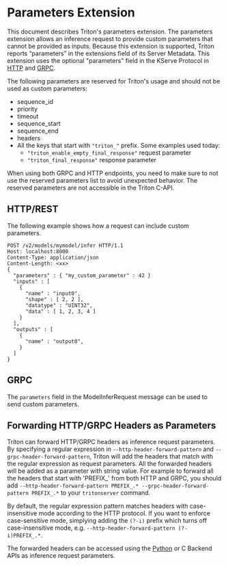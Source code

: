 <!--
# Copyright (c) 2023, NVIDIA CORPORATION & AFFILIATES. All rights reserved.
#
# Redistribution and use in source and binary forms, with or without
# modification, are permitted provided that the following conditions
# are met:
#  * Redistributions of source code must retain the above copyright
#    notice, this list of conditions and the following disclaimer.
#  * Redistributions in binary form must reproduce the above copyright
#    notice, this list of conditions and the following disclaimer in the
#    documentation and/or other materials provided with the distribution.
#  * Neither the name of NVIDIA CORPORATION nor the names of its
#    contributors may be used to endorse or promote products derived
#    from this software without specific prior written permission.
#
# THIS SOFTWARE IS PROVIDED BY THE COPYRIGHT HOLDERS ``AS IS'' AND ANY
# EXPRESS OR IMPLIED WARRANTIES, INCLUDING, BUT NOT LIMITED TO, THE
# IMPLIED WARRANTIES OF MERCHANTABILITY AND FITNESS FOR A PARTICULAR
# PURPOSE ARE DISCLAIMED.  IN NO EVENT SHALL THE COPYRIGHT OWNER OR
# CONTRIBUTORS BE LIABLE FOR ANY DIRECT, INDIRECT, INCIDENTAL, SPECIAL,
# EXEMPLARY, OR CONSEQUENTIAL DAMAGES (INCLUDING, BUT NOT LIMITED TO,
# PROCUREMENT OF SUBSTITUTE GOODS OR SERVICES; LOSS OF USE, DATA, OR
# PROFITS; OR BUSINESS INTERRUPTION) HOWEVER CAUSED AND ON ANY THEORY
# OF LIABILITY, WHETHER IN CONTRACT, STRICT LIABILITY, OR TORT
# (INCLUDING NEGLIGENCE OR OTHERWISE) ARISING IN ANY WAY OUT OF THE USE
# OF THIS SOFTWARE, EVEN IF ADVISED OF THE POSSIBILITY OF SUCH DAMAGE.
-->

# Parameters Extension

This document describes Triton's parameters extension. The
parameters extension allows an inference request to provide
custom parameters that cannot be provided as inputs. Because this extension is
supported, Triton reports “parameters” in the extensions field of its
Server Metadata. This extension uses the optional "parameters"
field in the KServe Protocol in
[HTTP](https://kserve.github.io/website/0.10/modelserving/data_plane/v2_protocol/#inference-request-json-object)
and
[GRPC](https://kserve.github.io/website/0.10/modelserving/data_plane/v2_protocol/#parameters).

The following parameters are reserved for Triton's usage and should not be
used as custom parameters:

- sequence_id
- priority
- timeout
- sequence_start
- sequence_end
- headers
- All the keys that start with `"triton_"` prefix. Some examples used today:
  - `"triton_enable_empty_final_response"` request parameter
  - `"triton_final_response"` response parameter

When using both GRPC and HTTP endpoints, you need to make sure to not use
the reserved parameters list to avoid unexpected behavior. The reserved
parameters are not accessible in the Triton C-API.

## HTTP/REST

The following example shows how a request can include custom parameters.

```
POST /v2/models/mymodel/infer HTTP/1.1
Host: localhost:8000
Content-Type: application/json
Content-Length: <xx>
{
  "parameters" : { "my_custom_parameter" : 42 }
  "inputs" : [
    {
      "name" : "input0",
      "shape" : [ 2, 2 ],
      "datatype" : "UINT32",
      "data" : [ 1, 2, 3, 4 ]
    }
  ],
  "outputs" : [
    {
      "name" : "output0",
    }
  ]
}
```

## GRPC

The `parameters` field in the
ModelInferRequest message can be used to send custom parameters.

## Forwarding HTTP/GRPC Headers as Parameters

Triton can forward HTTP/GRPC headers as inference request parameters. By
specifying a regular expression in `--http-header-forward-pattern` and
`--grpc-header-forward-pattern`,
Triton will add the headers that match with the regular expression as request
parameters. All the forwarded headers will be added as a parameter with string
value. For example to forward all the headers that start with 'PREFIX_' from
both HTTP and GRPC, you should add `--http-header-forward-pattern PREFIX_.*
--grpc-header-forward-pattern PREFIX_.*` to your `tritonserver` command.

By default, the regular expression pattern matches headers with case-insensitive
mode according to the HTTP protocol. If you want to enforce case-sensitive mode,
simplying adding the `(?-i)` prefix which turns off case-insensitive mode, e.g.
`--http-header-forward-pattern (?-i)PREFIX_.*`.

The forwarded headers can be accessed using the
[Python](https://github.com/triton-inference-server/python_backend#inference-request-parameters)
or C Backend APIs as inference request parameters.

